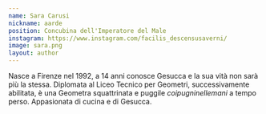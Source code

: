 ```yaml
---
name: Sara Carusi
nickname: aarde
position: Concubina dell'Imperatore del Male 
instagram: https://www.instagram.com/facilis_descensusaverni/
image: sara.png
layout: author
---
```

Nasce a Firenze nel 1992, a 14 anni conosce Gesucca e la sua vità non sarà più la stessa.
Diplomata al Liceo Tecnico per Geometri, successivamente abilitata, è una Geometra squattrinata e puggile *coipugninellemani* a tempo perso. 
Appasionata di cucina e di Gesucca. 